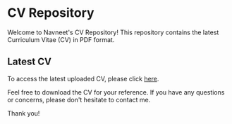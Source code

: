 # CV Repository

Welcome to Navneet's CV Repository!
This repository contains the latest Curriculum Vitae (CV) in PDF format.

## Latest CV

To access the latest uploaded CV, please click [here]([link_to_latest_cv.pdf](https://github.com/NavneetKishanS/CV/blob/main/Navneet_Resume.pdf)).

Feel free to download the CV for your reference. If you have any questions or concerns, please don't hesitate to contact me.

Thank you!
